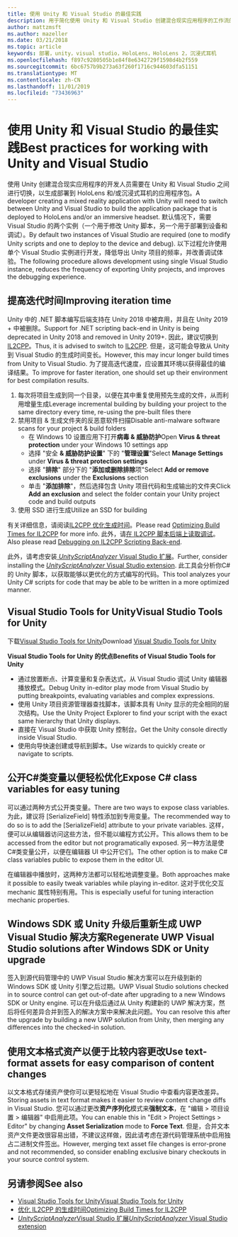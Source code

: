 ```yaml
---
title: 使用 Unity 和 Visual Studio 的最佳实践
description: 用于简化使用 Unity 和 Visual Studio 创建混合现实应用程序的工作流的提示和技巧。
author: mattzmsft
ms.author: mazeller
ms.date: 03/21/2018
ms.topic: article
keywords: 部署，unity，visual studio，HoloLens，HoloLens 2，沉浸式耳机
ms.openlocfilehash: f897c9280505b1e84f8e6342729f1598d4b2f559
ms.sourcegitcommit: 6bc6757b9b273a63f260f1716c944603dfa51151
ms.translationtype: MT
ms.contentlocale: zh-CN
ms.lasthandoff: 11/01/2019
ms.locfileid: "73436963"
---
```

# <a name="best-practices-for-working-with-unity-and-visual-studio"></a><span data-ttu-id="df3fa-104">使用 Unity 和 Visual Studio 的最佳实践</span><span class="sxs-lookup"><span data-stu-id="df3fa-104">Best practices for working with Unity and Visual Studio</span></span>

<span data-ttu-id="df3fa-105">使用 Unity 创建混合现实应用程序的开发人员需要在 Unity 和 Visual Studio 之间进行切换，以生成部署到 HoloLens 和/或沉浸式耳机的应用程序包。</span><span class="sxs-lookup"><span data-stu-id="df3fa-105">A developer creating a mixed reality application with Unity will need to switch between Unity and Visual Studio to build the application package that is deployed to HoloLens and/or an immersive headset.</span></span> <span data-ttu-id="df3fa-106">默认情况下，需要 Visual Studio 的两个实例（一个用于修改 Unity 脚本，另一个用于部署到设备和调试）。</span><span class="sxs-lookup"><span data-stu-id="df3fa-106">By default two instances of Visual Studio are required (one to modify Unity scripts and one to deploy to the device and debug).</span></span> <span data-ttu-id="df3fa-107">以下过程允许使用单个 Visual Studio 实例进行开发，降低导出 Unity 项目的频率，并改善调试体验。</span><span class="sxs-lookup"><span data-stu-id="df3fa-107">The following procedure allows development using single Visual Studio instance, reduces the frequency of exporting Unity projects, and improves the debugging experience.</span></span>

## <a name="improving-iteration-time"></a><span data-ttu-id="df3fa-108">提高迭代时间</span><span class="sxs-lookup"><span data-stu-id="df3fa-108">Improving iteration time</span></span>

<span data-ttu-id="df3fa-109">Unity 中的 .NET 脚本编写后端支持在 Unity 2018 中被弃用，并且在 Unity 2019 + 中被删除。</span><span class="sxs-lookup"><span data-stu-id="df3fa-109">Support for .NET scripting back-end in Unity is being deprecated in Unity 2018 and removed in Unity 2019+.</span></span> <span data-ttu-id="df3fa-110">因此，建议切换到[IL2CPP](https://docs.unity3d.com/Manual/IL2CPP.html)。</span><span class="sxs-lookup"><span data-stu-id="df3fa-110">Thus, it is advised to switch to [IL2CPP](https://docs.unity3d.com/Manual/IL2CPP.html).</span></span> <span data-ttu-id="df3fa-111">但是，这可能会导致从 Unity 到 Visual Studio 的生成时间变长。</span><span class="sxs-lookup"><span data-stu-id="df3fa-111">However, this may incur longer build times from Unity to Visual Studio.</span></span> <span data-ttu-id="df3fa-112">为了提高迭代速度，应设置其环境以获得最佳的编译结果。</span><span class="sxs-lookup"><span data-stu-id="df3fa-112">To improve for faster iteration, one should set up their environment for best compilation results.</span></span>

1) <span data-ttu-id="df3fa-113">每次将项目生成到同一个目录，以便在其中重复使用预先生成的文件，从而利用增量生成</span><span class="sxs-lookup"><span data-stu-id="df3fa-113">Leverage incremental building by building your project to the same directory every time, re-using the pre-built files there</span></span>
2) <span data-ttu-id="df3fa-114">禁用项目 & 生成文件夹的反恶意软件扫描</span><span class="sxs-lookup"><span data-stu-id="df3fa-114">Disable anti-malware software scans for your project & build folders</span></span>
   - <span data-ttu-id="df3fa-115">在 Windows 10 设置应用下打开**病毒 & 威胁防护**</span><span class="sxs-lookup"><span data-stu-id="df3fa-115">Open **Virus & threat protection** under your Windows 10 settings app</span></span>
   - <span data-ttu-id="df3fa-116">选择 "安全 **& 威胁防护设置**" 下的 "**管理设置**"</span><span class="sxs-lookup"><span data-stu-id="df3fa-116">Select **Manage Settings** under **Virus & threat protection settings**</span></span>
   - <span data-ttu-id="df3fa-117">选择 "**排除**" 部分下的 "**添加或删除排除**项"</span><span class="sxs-lookup"><span data-stu-id="df3fa-117">Select **Add or remove exclusions** under the **Exclusions** section</span></span>
   - <span data-ttu-id="df3fa-118">单击 "**添加排除**"，然后选择包含 Unity 项目代码和生成输出的文件夹</span><span class="sxs-lookup"><span data-stu-id="df3fa-118">Click **Add an exclusion** and select the folder contain your Unity project code and build outputs</span></span>
3) <span data-ttu-id="df3fa-119">使用 SSD 进行生成</span><span class="sxs-lookup"><span data-stu-id="df3fa-119">Utilize an SSD for building</span></span>

<span data-ttu-id="df3fa-120">有关详细信息，请阅读[IL2CPP 优化生成时间](https://docs.unity3d.com/Manual/IL2CPP-OptimizingBuildTimes.html)。</span><span class="sxs-lookup"><span data-stu-id="df3fa-120">Please read [Optimizing Build Times for IL2CPP](https://docs.unity3d.com/Manual/IL2CPP-OptimizingBuildTimes.html) for more info.</span></span> <span data-ttu-id="df3fa-121">此外，请[在 IL2CPP 脚本后端上读取调试](https://docs.unity3d.com/Manual/windowsstore-debugging-il2cpp.html)。</span><span class="sxs-lookup"><span data-stu-id="df3fa-121">Also please read [Debugging on IL2CPP Scripting Back-end](https://docs.unity3d.com/Manual/windowsstore-debugging-il2cpp.html).</span></span>

<span data-ttu-id="df3fa-122">此外，请考虑安装[ *UnityScriptAnalyzer* Visual Studio 扩展](https://github.com/Microsoft/MixedRealityCompanionKit/tree/master/UnityScriptAnalyzer)。</span><span class="sxs-lookup"><span data-stu-id="df3fa-122">Further, consider installing the [*UnityScriptAnalyzer* Visual Studio extension](https://github.com/Microsoft/MixedRealityCompanionKit/tree/master/UnityScriptAnalyzer).</span></span> <span data-ttu-id="df3fa-123">此工具会分析你C#的 Unity 脚本，以获取能够以更优化的方式编写的代码。</span><span class="sxs-lookup"><span data-stu-id="df3fa-123">This tool analyzes your Unity C# scripts for code that may be able to be written in a more optimized manner.</span></span>

## <a name="visual-studio-tools-for-unity"></a><span data-ttu-id="df3fa-124">Visual Studio Tools for Unity</span><span class="sxs-lookup"><span data-stu-id="df3fa-124">Visual Studio Tools for Unity</span></span>

<span data-ttu-id="df3fa-125">下载[Visual Studio Tools for Unity](https://docs.microsoft.com/visualstudio/cross-platform/getting-started-with-visual-studio-tools-for-unity?view=vs-2019)</span><span class="sxs-lookup"><span data-stu-id="df3fa-125">Download [Visual Studio Tools for Unity](https://docs.microsoft.com/visualstudio/cross-platform/getting-started-with-visual-studio-tools-for-unity?view=vs-2019)</span></span>

<span data-ttu-id="df3fa-126">**Visual Studio Tools for Unity 的优点**</span><span class="sxs-lookup"><span data-stu-id="df3fa-126">**Benefits of Visual Studio Tools for Unity**</span></span>
* <span data-ttu-id="df3fa-127">通过放置断点、计算变量和复杂表达式，从 Visual Studio 调试 Unity 编辑器播放模式。</span><span class="sxs-lookup"><span data-stu-id="df3fa-127">Debug Unity in-editor play mode from Visual Studio by putting breakpoints, evaluating variables and complex expressions.</span></span>
* <span data-ttu-id="df3fa-128">使用 Unity 项目资源管理器查找脚本，该脚本具有 Unity 显示的完全相同的层次结构。</span><span class="sxs-lookup"><span data-stu-id="df3fa-128">Use the Unity Project Explorer to find your script with the exact same hierarchy that Unity displays.</span></span>
* <span data-ttu-id="df3fa-129">直接在 Visual Studio 中获取 Unity 控制台。</span><span class="sxs-lookup"><span data-stu-id="df3fa-129">Get the Unity console directly inside Visual Studio.</span></span>
* <span data-ttu-id="df3fa-130">使用向导快速创建或导航到脚本。</span><span class="sxs-lookup"><span data-stu-id="df3fa-130">Use wizards to quickly create or navigate to scripts.</span></span>

## <a name="expose-c-class-variables-for-easy-tuning"></a><span data-ttu-id="df3fa-131">公开C#类变量以便轻松优化</span><span class="sxs-lookup"><span data-stu-id="df3fa-131">Expose C# class variables for easy tuning</span></span>

<span data-ttu-id="df3fa-132">可以通过两种方式公开类变量。</span><span class="sxs-lookup"><span data-stu-id="df3fa-132">There are two ways to expose class variables.</span></span> <span data-ttu-id="df3fa-133">为此，建议将 [SerializeField] 特性添加到专用变量。</span><span class="sxs-lookup"><span data-stu-id="df3fa-133">The recommended way to do so is to add the [SerializeField] attribute to your private variables.</span></span> <span data-ttu-id="df3fa-134">这样，便可以从编辑器访问这些方法，但不能以编程方式公开。</span><span class="sxs-lookup"><span data-stu-id="df3fa-134">This allows them to be accessed from the editor but not programatically exposed.</span></span>  <span data-ttu-id="df3fa-135">另一种方法是使C#类变量公开，以便在编辑器 UI 中公开它们。</span><span class="sxs-lookup"><span data-stu-id="df3fa-135">The other option is to make C# class variables public to expose them in the editor UI.</span></span> 

<span data-ttu-id="df3fa-136">在编辑器中播放时，这两种方法都可以轻松地调整变量。</span><span class="sxs-lookup"><span data-stu-id="df3fa-136">Both approaches make it possible to easily tweak variables while playing in-editor.</span></span> <span data-ttu-id="df3fa-137">这对于优化交互 mechanic 属性特别有用。</span><span class="sxs-lookup"><span data-stu-id="df3fa-137">This is especially useful for tuning interaction mechanic properties.</span></span>

## <a name="regenerate-uwp-visual-studio-solutions-after-windows-sdk-or-unity-upgrade"></a><span data-ttu-id="df3fa-138">Windows SDK 或 Unity 升级后重新生成 UWP Visual Studio 解决方案</span><span class="sxs-lookup"><span data-stu-id="df3fa-138">Regenerate UWP Visual Studio solutions after Windows SDK or Unity upgrade</span></span>

<span data-ttu-id="df3fa-139">签入到源代码管理中的 UWP Visual Studio 解决方案可以在升级到新的 Windows SDK 或 Unity 引擎之后过期。</span><span class="sxs-lookup"><span data-stu-id="df3fa-139">UWP Visual Studio solutions checked in to source control can get out-of-date after upgrading to a new Windows SDK or Unity engine.</span></span> <span data-ttu-id="df3fa-140">可以在升级后通过从 Unity 构建新的 UWP 解决方案，然后将任何差异合并到签入的解决方案中来解决此问题。</span><span class="sxs-lookup"><span data-stu-id="df3fa-140">You can resolve this after the upgrade by building a new UWP solution from Unity, then merging any differences into the checked-in solution.</span></span>

## <a name="use-text-format-assets-for-easy-comparison-of-content-changes"></a><span data-ttu-id="df3fa-141">使用文本格式资产以便于比较内容更改</span><span class="sxs-lookup"><span data-stu-id="df3fa-141">Use text-format assets for easy comparison of content changes</span></span>

<span data-ttu-id="df3fa-142">以文本格式存储资产使你可以更轻松地在 Visual Studio 中查看内容更改差异。</span><span class="sxs-lookup"><span data-stu-id="df3fa-142">Storing assets in text format makes it easier to review content change diffs in Visual Studio.</span></span> <span data-ttu-id="df3fa-143">您可以通过更改**资产序列化**模式来**强制文本**，在 "编辑 > 项目设置 > 编辑器" 中启用此项。</span><span class="sxs-lookup"><span data-stu-id="df3fa-143">You can enable this in "Edit > Project Settings > Editor" by changing **Asset Serialization** mode to **Force Text**.</span></span> <span data-ttu-id="df3fa-144">但是，合并文本资产文件更改很容易出错，不建议这样做，因此请考虑在源代码管理系统中启用独占二进制文件签出。</span><span class="sxs-lookup"><span data-stu-id="df3fa-144">However, merging text asset file changes is error-prone and not recommended, so consider enabling exclusive binary checkouts in your source control system.</span></span>

## <a name="see-also"></a><span data-ttu-id="df3fa-145">另请参阅</span><span class="sxs-lookup"><span data-stu-id="df3fa-145">See also</span></span>
- [<span data-ttu-id="df3fa-146">Visual Studio Tools for Unity</span><span class="sxs-lookup"><span data-stu-id="df3fa-146">Visual Studio Tools for Unity</span></span>](https://visualstudiogallery.msdn.microsoft.com/8d26236e-4a64-4d64-8486-7df95156aba9)
- [<span data-ttu-id="df3fa-147">优化 IL2CPP 的生成时间</span><span class="sxs-lookup"><span data-stu-id="df3fa-147">Optimizing Build Times for IL2CPP</span></span>](https://docs.unity3d.com/Manual/IL2CPP-OptimizingBuildTimes.html)
- [<span data-ttu-id="df3fa-148">*UnityScriptAnalyzer*Visual Studio 扩展</span><span class="sxs-lookup"><span data-stu-id="df3fa-148">*UnityScriptAnalyzer* Visual Studio extension</span></span>](https://github.com/Microsoft/MixedRealityCompanionKit/tree/master/UnityScriptAnalyzer)